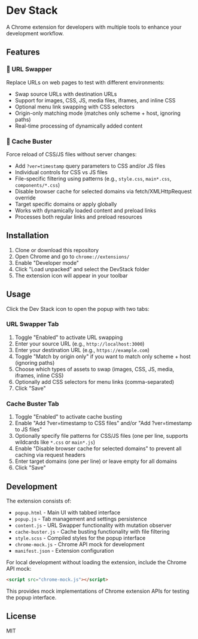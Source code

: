 # Dev Stack

A Chrome extension for developers with multiple tools to enhance your development workflow.

## Features

### 🔄 URL Swapper

Replace URLs on web pages to test with different environments:

- Swap source URLs with destination URLs
- Support for images, CSS, JS, media files, iframes, and inline CSS
- Optional menu link swapping with CSS selectors
- Origin-only matching mode (matches only scheme + host, ignoring paths)
- Real-time processing of dynamically added content

### 🧹 Cache Buster

Force reload of CSS/JS files without server changes:

- Add `?ver=timestamp` query parameters to CSS and/or JS files
- Individual controls for CSS vs JS files
- File-specific filtering using patterns (e.g., `style.css`, `main*.css`, `components/*.css`)
- Disable browser cache for selected domains via fetch/XMLHttpRequest override
- Target specific domains or apply globally
- Works with dynamically loaded content and preload links
- Processes both regular links and preload resources

## Installation

1. Clone or download this repository
2. Open Chrome and go to `chrome://extensions/`
3. Enable "Developer mode"
4. Click "Load unpacked" and select the DevStack folder
5. The extension icon will appear in your toolbar

## Usage

Click the Dev Stack icon to open the popup with two tabs:

### URL Swapper Tab

1. Toggle "Enabled" to activate URL swapping
2. Enter your source URL (e.g., `http://localhost:3000`)
3. Enter your destination URL (e.g., `https://example.com`)
4. Toggle "Match by origin only" if you want to match only scheme + host (ignoring paths)
5. Choose which types of assets to swap (images, CSS, JS, media, iframes, inline CSS)
6. Optionally add CSS selectors for menu links (comma-separated)
7. Click "Save"

### Cache Buster Tab

1. Toggle "Enabled" to activate cache busting
2. Enable "Add ?ver=timestamp to CSS files" and/or "Add ?ver=timestamp to JS files"
3. Optionally specify file patterns for CSS/JS files (one per line, supports wildcards like `*.css` or `main*.js`)
4. Enable "Disable browser cache for selected domains" to prevent all caching via request headers
5. Enter target domains (one per line) or leave empty for all domains
6. Click "Save"

## Development

The extension consists of:

- `popup.html` - Main UI with tabbed interface
- `popup.js` - Tab management and settings persistence
- `content.js` - URL Swapper functionality with mutation observer
- `cache-buster.js` - Cache busting functionality with file filtering
- `style.scss` - Compiled styles for the popup interface
- `chrome-mock.js` - Chrome API mock for development
- `manifest.json` - Extension configuration

For local development without loading the extension, include the Chrome API mock:

```html
<script src="chrome-mock.js"></script>
```

This provides mock implementations of Chrome extension APIs for testing the popup interface.

## License

MIT
